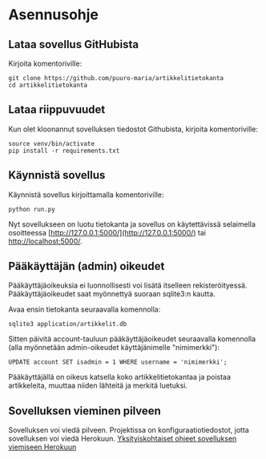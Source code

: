 # Asennusohje

## Lataa sovellus GitHubista

Kirjoita komentoriville:

```
git clone https://github.com/puuro-maria/artikkelitietokanta
cd artikkelitietokanta
```

## Lataa riippuvuudet

Kun olet kloonannut sovelluksen tiedostot Githubista, kirjoita komentoriville:

```
source venv/bin/activate
pip install -r requirements.txt
```

## Käynnistä sovellus

Käynnistä sovellus kirjoittamalla komentoriville: 

```
python run.py
```

Nyt sovellukseen on luotu tietokanta ja sovellus on käytettävissä selaimella osoitteessa [http://127.0.0.1:5000/](http://127.0.0.1:5000/) tai [http://localhost:5000/](http://localhost:5000/).


## Pääkäyttäjän (admin) oikeudet

Pääkäyttäjäoikeuksia ei luonnollisesti voi lisätä itselleen rekisteröityessä. Pääkäyttäjäoikeudet saat myönnettyä suoraan sqlite3:n kautta. 

Avaa ensin tietokanta seuraavalla komennolla:

```
sqlite3 application/artikkelit.db
```

Sitten päivitä account-tauluun pääkäyttäjäoikeudet seuraavalla komennolla (alla myönnetään admin-oikeudet käyttäjänimelle "nimimerkki"):

```
UPDATE account SET isadmin = 1 WHERE username = 'nimimerkki';
```

Pääkäyttäjällä on oikeus katsella koko artikkelitietokantaa ja poistaa artikkeleita, muuttaa niiden lähteitä ja merkitä luetuksi. 

## Sovelluksen vieminen pilveen

Sovelluksen voi viedä pilveen. Projektissa on konfiguraatiotiedostot, jotta sovelluksen voi viedä Herokuun. [Yksityiskohtaiset ohjeet sovelluksen viemiseen Herokuun](https://devcenter.heroku.com/articles/git)
